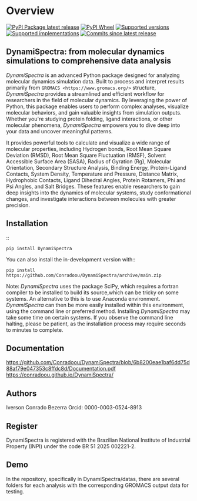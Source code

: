 Overview
=========

[![PyPI Package latest release](https://img.shields.io/pypi/v/dynamispectra.svg)](https://pypi.org/project/dynamispectra)
[![PyPI Wheel](https://img.shields.io/pypi/wheel/dynamispectra.svg)](https://pypi.org/project/dynamispectra)
[![Supported versions](https://img.shields.io/pypi/pyversions/dynamispectra.svg)](https://pypi.org/project/dynamispectra)
[![Supported implementations](https://img.shields.io/pypi/implementation/dynamispectra.svg)](https://pypi.org/project/dynamispectra)
[![Commits since latest release](https://img.shields.io/github/commits-since/conradoou/dynamispectra/v1.0.0.svg)](https://github.com/conradoou/dynamispectra/compare/v1.0.0...main)


DynamiSpectra: from molecular dynamics simulations to comprehensive data analysis
----------------------------------------------------------------------------------

*DynamiSpectra* is an advanced Python package designed for analyzing molecular dynamics simulation data. Built to process and interpret results primarily from `GROMACS <https://www.gromacs.org/>` structure, *DynamiSpectra* provides a streamlined and efficient workflow for researchers in the field of molecular dynamics. By leveraging the power of Python, this package enables users to perform complex analyses, visualize molecular behaviors, and gain valuable insights from simulation outputs. Whether you're studying protein folding, ligand interactions, or other molecular phenomena, *DynamiSpectra* empowers you to dive deep into your data and uncover meaningful patterns. 

It provides powerful tools to calculate and visualize a wide range of molecular properties, including Hydrogen bonds, Root Mean Square Deviation (RMSD), Root Mean Square Fluctuation (RMSF), Solvent Accessible Surface Area (SASA), Radius of Gyration (Rg), Molecular Orientation, Secondary Structure Analysis, Binding Energy, Protein-Ligand Contacts, System Density, Temperature and Pressure, Distance Matrix, Hydrophobic Contacts, Ligand Dihedral Angles, Protein Rotamers, Phi and Psi Angles, and Salt Bridges. These features enable researchers to gain deep insights into the dynamics of molecular systems, study conformational changes, and investigate interactions between molecules with greater precision.

Installation
------------

::

    pip install DynamiSpectra

You can also install the in-development version with::

    pip install https://github.com/Conradoou/DynamiSpectra/archive/main.zip

Note: *DynamiSpectra* uses the package SciPy, which requires a fortran compiler to be installed to build its source,which can be tricky on some systems. An alternative to this is to use Anaconda environment. *DynamiSpectra* can then be more easily installed within this environment, using the command line or preferred method. Installing *DynamiSpectra* may take some time on certain systems. If you observe the command line halting, please be patient, as the installation process may require seconds to minutes to complete.

Documentation
-------------

https://github.com/Conradoou/DynamiSpectra/blob/6b8200eae1baf6dd75d88af79e047353c8ffdc8d/Documentation.pdf
https://conradoou.github.io/DynamiSpectra/

Authors
-------

Iverson Conrado Bezerra
Orcid: 0000-0003-0524-8913

Register
--------

DynamiSpectra is registered with the Brazilian National Institute of Industrial Property (INPI) under the code BR 51 2025 002221-2.

Demo
----

In the repository, specifically in DynamiSpectra/datas, there are several folders for each analysis with the corresponding GROMACS output data for testing.
